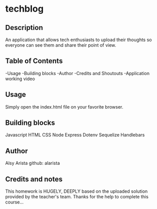 # techblog

## Description
An application that allows tech enthusiasts to upload their thoughts so everyone can see them and share their point of view.

## Table of Contents

-Usage
-Building blocks
-Author
-Credits and Shoutouts
-Application working video

## Usage
Simply open the index.html file on your favorite browser.

## Building blocks 
Javascript
HTML
CSS
Node 
Express
Dotenv
Sequelize
Handlebars

## Author
Alsy Arista
github: alarista

## Credits and notes
This homework is HUGELY, DEEPLY based on the uploaded solution provided by the teacher's team. Thanks for the help to complete this course... 
